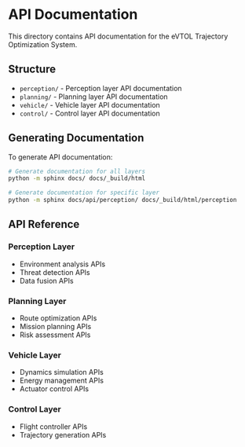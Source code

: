 # API Documentation

This directory contains API documentation for the eVTOL Trajectory Optimization System.

## Structure

- `perception/` - Perception layer API documentation
- `planning/` - Planning layer API documentation  
- `vehicle/` - Vehicle layer API documentation
- `control/` - Control layer API documentation

## Generating Documentation

To generate API documentation:

```bash
# Generate documentation for all layers
python -m sphinx docs/ docs/_build/html

# Generate documentation for specific layer
python -m sphinx docs/api/perception/ docs/_build/html/perception
```

## API Reference

### Perception Layer
- Environment analysis APIs
- Threat detection APIs
- Data fusion APIs

### Planning Layer
- Route optimization APIs
- Mission planning APIs
- Risk assessment APIs

### Vehicle Layer
- Dynamics simulation APIs
- Energy management APIs
- Actuator control APIs

### Control Layer
- Flight controller APIs
- Trajectory generation APIs